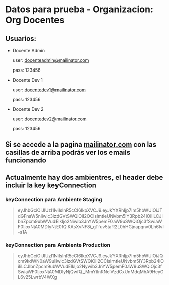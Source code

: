 # Datos para prueba - Organizacion: Org Docentes
## Usuarios:
- Docente Admin

    user: docenteadmin@mailinator.com

    pass: 123456



- Docente Dev 1

    user: docentedev1@mailinator.com

    pass: 123456



- Docente Dev 2

    user: docentedev2@mailinator.com

    pass: 123456



## Si se accede a la pagina [mailinator.com](http://www.mailinator.com) con las casillas de arriba podrás ver los emails funcionando


## Actualmente hay dos ambientres, el header debe incluir la key keyConnection
### keyConnection para Ambiente Staging
> eyJhbGciOiJIUzI1NiIsInR5cCI6IkpXVCJ9.eyJkYXRhIjp7Im5hbWUiOiJTdGFnaW5nIiwic3lzdGVtSWQiOiI2OCIsImtleUNvbm5lY3Rpb24iOiIiLCJlbnZpcm9ubWVudElkIjo2Niwib3JnYW5pemF0aW9uSWQiOjc3fSwiaWF0IjoxNjA0MDIyNjE0fQ.KAsXvNF8i_gTfuv5taR2L0hHGjnapqnv0Lh6IvI-s1A

### keyConnection para Ambiente Production
> eyJhbGciOiJIUzI1NiIsInR5cCI6IkpXVCJ9.eyJkYXRhIjp7Im5hbWUiOiJQcm9kdWN0aW9uIiwic3lzdGVtSWQiOiI2OCIsImtleUNvbm5lY3Rpb24iOiIiLCJlbnZpcm9ubWVudElkIjo2Nywib3JnYW5pemF0aW9uSWQiOjc3fSwiaWF0IjoxNjA0MDIyNjQwfQ._MmYtlnRNclVzdCxUnMdqMhA9HeyGL6v25LwrbV4WXg
